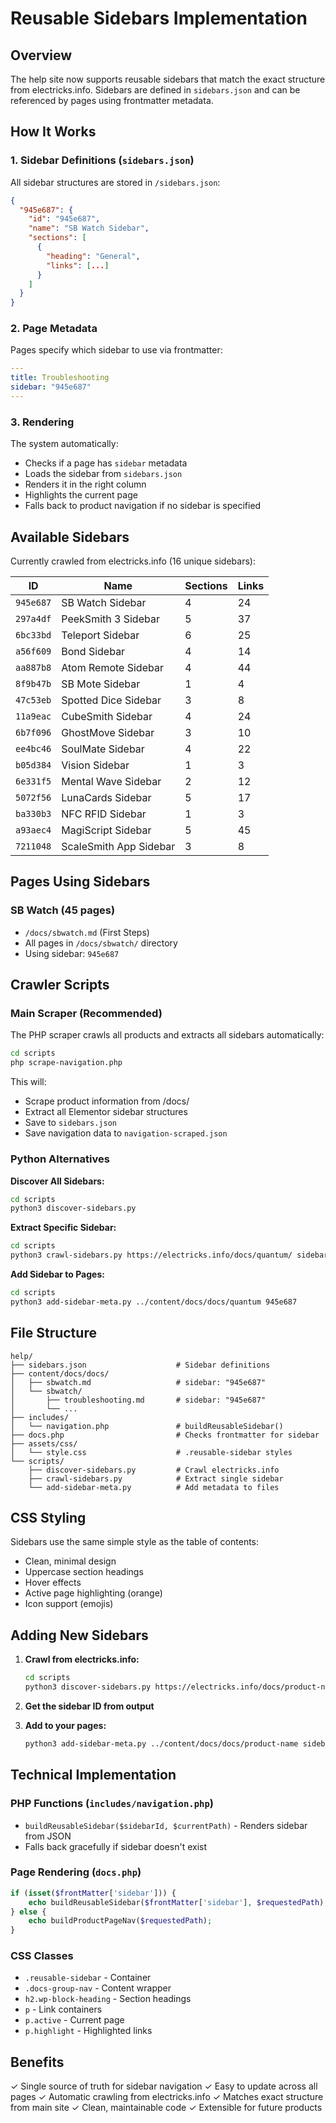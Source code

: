 # Reusable Sidebars Implementation

## Overview

The help site now supports reusable sidebars that match the exact structure from electricks.info. Sidebars are defined in `sidebars.json` and can be referenced by pages using frontmatter metadata.

## How It Works

### 1. Sidebar Definitions (`sidebars.json`)

All sidebar structures are stored in `/sidebars.json`:

```json
{
  "945e687": {
    "id": "945e687",
    "name": "SB Watch Sidebar",
    "sections": [
      {
        "heading": "General",
        "links": [...]
      }
    ]
  }
}
```

### 2. Page Metadata

Pages specify which sidebar to use via frontmatter:

```yaml
---
title: Troubleshooting
sidebar: "945e687"
---
```

### 3. Rendering

The system automatically:
- Checks if a page has `sidebar` metadata
- Loads the sidebar from `sidebars.json`
- Renders it in the right column
- Highlights the current page
- Falls back to product navigation if no sidebar is specified

## Available Sidebars

Currently crawled from electricks.info (16 unique sidebars):

| ID | Name | Sections | Links |
|----|------|----------|-------|
| `945e687` | SB Watch Sidebar | 4 | 24 |
| `297a4df` | PeekSmith 3 Sidebar | 5 | 37 |
| `6bc33bd` | Teleport Sidebar | 6 | 25 |
| `a56f609` | Bond Sidebar | 4 | 14 |
| `aa887b8` | Atom Remote Sidebar | 4 | 44 |
| `8f9b47b` | SB Mote Sidebar | 1 | 4 |
| `47c53eb` | Spotted Dice Sidebar | 3 | 8 |
| `11a9eac` | CubeSmith Sidebar | 4 | 24 |
| `6b7f096` | GhostMove Sidebar | 3 | 10 |
| `ee4bc46` | SoulMate Sidebar | 4 | 22 |
| `b05d384` | Vision Sidebar | 1 | 3 |
| `6e331f5` | Mental Wave Sidebar | 2 | 12 |
| `5072f56` | LunaCards Sidebar | 5 | 17 |
| `ba330b3` | NFC RFID Sidebar | 1 | 3 |
| `a93aec4` | MagiScript Sidebar | 5 | 45 |
| `7211048` | ScaleSmith App Sidebar | 3 | 8 |

## Pages Using Sidebars

### SB Watch (45 pages)
- `/docs/sbwatch.md` (First Steps)
- All pages in `/docs/sbwatch/` directory
- Using sidebar: `945e687`

## Crawler Scripts

### Main Scraper (Recommended)
The PHP scraper crawls all products and extracts all sidebars automatically:

```bash
cd scripts
php scrape-navigation.php
```

This will:
- Scrape product information from /docs/
- Extract all Elementor sidebar structures
- Save to `sidebars.json`
- Save navigation data to `navigation-scraped.json`

### Python Alternatives

**Discover All Sidebars:**
```bash
cd scripts
python3 discover-sidebars.py
```

**Extract Specific Sidebar:**
```bash
cd scripts
python3 crawl-sidebars.py https://electricks.info/docs/quantum/ sidebar-id
```

**Add Sidebar to Pages:**
```bash
cd scripts
python3 add-sidebar-meta.py ../content/docs/docs/quantum 945e687
```

## File Structure

```
help/
├── sidebars.json                    # Sidebar definitions
├── content/docs/docs/
│   ├── sbwatch.md                   # sidebar: "945e687"
│   └── sbwatch/
│       ├── troubleshooting.md       # sidebar: "945e687"
│       └── ...
├── includes/
│   └── navigation.php               # buildReusableSidebar()
├── docs.php                         # Checks frontmatter for sidebar
├── assets/css/
│   └── style.css                    # .reusable-sidebar styles
└── scripts/
    ├── discover-sidebars.py         # Crawl electricks.info
    ├── crawl-sidebars.py            # Extract single sidebar
    └── add-sidebar-meta.py          # Add metadata to files
```

## CSS Styling

Sidebars use the same simple style as the table of contents:

- Clean, minimal design
- Uppercase section headings
- Hover effects
- Active page highlighting (orange)
- Icon support (emojis)

## Adding New Sidebars

1. **Crawl from electricks.info:**
   ```bash
   cd scripts
   python3 discover-sidebars.py https://electricks.info/docs/product-name/
   ```

2. **Get the sidebar ID from output**

3. **Add to your pages:**
   ```bash
   python3 add-sidebar-meta.py ../content/docs/docs/product-name sidebar-id
   ```

## Technical Implementation

### PHP Functions (`includes/navigation.php`)

- `buildReusableSidebar($sidebarId, $currentPath)` - Renders sidebar from JSON
- Falls back gracefully if sidebar doesn't exist

### Page Rendering (`docs.php`)

```php
if (isset($frontMatter['sidebar'])) {
    echo buildReusableSidebar($frontMatter['sidebar'], $requestedPath);
} else {
    echo buildProductPageNav($requestedPath);
}
```

### CSS Classes

- `.reusable-sidebar` - Container
- `.docs-group-nav` - Content wrapper
- `h2.wp-block-heading` - Section headings
- `p` - Link containers
- `p.active` - Current page
- `p.highlight` - Highlighted links

## Benefits

✓ Single source of truth for sidebar navigation
✓ Easy to update across all pages
✓ Automatic crawling from electricks.info
✓ Matches exact structure from main site
✓ Clean, maintainable code
✓ Extensible for future products
